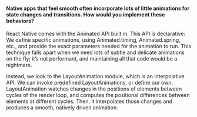 #### Native apps that feel smooth often incorporate lots of little animations for state changes and transitions. How would you implement these behaviors?

React Native comes with the Animated API built in. This API is declarative: We define specific animations, using Animated.timing, Animated.spring, etc., and provide the exact parameters needed for the animation to run. This technique falls apart when we need lots of subtle and delicate animations on the fly; it’s not performant, and maintaining all that code would be a nightmare.

Instead, we look to the LayoutAnimation module, which is an interpolative API. We can invoke predefined LayoutAnimations, or define our own. LayoutAnimation watches changes in the positions of elements between cycles of the render loop, and computes the positional differences between elements at different cycles. Then, it interpolates those changes and produces a smooth, natively driven animation.
